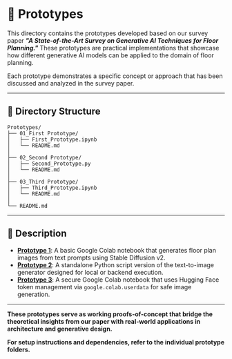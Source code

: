 # 🧪 Prototypes

This directory contains the prototypes developed based on our survey paper ***"A State-of-the-Art Survey on Generative AI Techniques for Floor Planning."*** These prototypes are practical implementations that showcase how different generative AI models can be applied to the domain of floor planning.

Each prototype demonstrates a specific concept or approach that has been discussed and analyzed in the survey paper.

---

## 📁 Directory Structure

```
Prototypes/
├── 01_First Prototype/
│   ├── First_Prototype.ipynb
│   └── README.md
│
├── 02_Second Prototype/
│   ├── Second_Prototype.py
│   └── README.md
│
├── 03_Third Prototype/
│   ├── Third_Prototype.ipynb
│   └── README.md
│
└── README.md
```

---

## 📌 Description

- **[Prototype 1]()**: A basic Google Colab notebook that generates floor plan images from text prompts using Stable Diffusion v2.
- **[Prototype 2]()**: A standalone Python script version of the text-to-image generator designed for local or backend execution.
- **[Prototype 3]()**: A secure Google Colab notebook that uses Hugging Face token management via `google.colab.userdata` for safe image generation.

---

**These prototypes serve as working proofs-of-concept that bridge the theoretical insights from our paper with real-world applications in architecture and generative design.**

**For setup instructions and dependencies, refer to the individual prototype folders.**